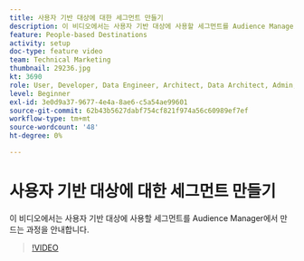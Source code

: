 ```yaml
---
title: 사용자 기반 대상에 대한 세그먼트 만들기
description: 이 비디오에서는 사용자 기반 대상에 사용할 세그먼트를 Audience Manager에서 만드는 과정을 안내합니다.
feature: People-based Destinations
activity: setup
doc-type: feature video
team: Technical Marketing
thumbnail: 29236.jpg
kt: 3690
role: User, Developer, Data Engineer, Architect, Data Architect, Admin, Leader
level: Beginner
exl-id: 3e0d9a37-9677-4e4a-8ae6-c5a54ae99601
source-git-commit: 62b43b5627dabf754cf821f974a56c60989ef7ef
workflow-type: tm+mt
source-wordcount: '48'
ht-degree: 0%

---
```


# 사용자 기반 대상에 대한 세그먼트 만들기

이 비디오에서는 사용자 기반 대상에 사용할 세그먼트를 Audience Manager에서 만드는 과정을 안내합니다.

>[!VIDEO](https://video.tv.adobe.com/v/29236/?quality=12)
